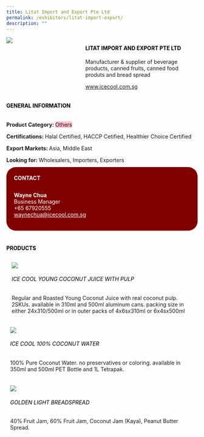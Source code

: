 ```yaml
---
title: Litat Import and Export Pte Ltd
permalink: /exhibitors/litat-import-export/
description: ""
---
```

<head>
	<div class="flex-paragraph">
		<!--hi there! this is a comment and will provide you with instructional guides-->
		<!--insert booth number here!-->
		<p style="text-transform: uppercase"></p></div>
			<div class="flex-container" style="display: flex; flex-wrap: wrap;">
				<!--insert DOWNLOAD link of company logo between the " marks!-->
			<div class="card sgds" style="flex: 1 1 40%; display: block;"><img src="https://drive.google.com/uc?id=1T3q41M1YuKuogQSsUn3w95UpRSTO8G1k&export=download"></div>
	<div class="card-sgds" style="flex: 1 1 58%; display: block; margin-left: 3px">
		<h4 style="text-transform: uppercase; color: black;"><!--insert the exhibitor's name between the <b> tags here--><b>Litat Import and Export Pte Ltd</b></h4><!--insert the exhibitor's description between the <p> tags here-->
		<p>Manufacturer & supplier of beverage products, canned fruits, canned food produts and bread spread</p>
		<!--insert the exhibitor's website link, making sure there is "https:// www." present please. make sure the entire https link goes in between the " marks-->
		<p><a href="https://www.icecool.com.sg" target="_blank"><!--insert the www website link here (no need for https)-->www.icecool.com.sg</a></p>
	</div>
</div>
</head>

<body>
	<h4 style="text-transform: uppercase; color: black;"><b>General Information</b></h4>
		<div class="flex-container" style="display: flex; flex-wrap: wrap;">
			<div class="card sgds" style="flex: 1 1 65%; display: block; align-self: stretch">
			<div class="flex-paragraph">
			<p><b>Product Category: </b><span style=" background-color: pink; border-radius: 10 px;"><!--insert the exhibitor's pdt cat between the <p> tags here-->Others</span></p><p><b>Certifications: </b><!--insert all the exhibitor's certifications between the </b> and </p> here-->Halal Certified, HACCP Cetified,  Healthier Choice Certified</p>
			<p><b>Export Markets: </b><!--insert all the exhibitor's export markets between the </b> and </p> here-->Asia, Middle East</p>
			<p style="margin-bottom: 10px;"><b>Looking for: </b><!--insert all the exhibitor's potential business partners between the </b> and </p> here-->Wholesalers, Importers, Exporters</p>
			</div>
		</div>
		<div class="card sgds" style="flex: 1 1 35%; padding: 10px; display: block; background-color: maroon; border-radius: 25px; align-self: center;">
		<h4 style="color: white; margin-top: 10px; margin-left: 10px;">CONTACT</h4>
		<div class="flex-paragraph">
			<!--replace with exhibitor's: -->
			<p style="padding: 10px; color: white;"><b><!-- POC name-->Wayne Chua</b><br><!-- designation-->Business Manager<br><!--contact number-->+65 67920555<br><!-- for linking purposes, insert their email after "mailto:"...--><a href="mailto:waynechua@icecool.com.sg" style="color: white;"><!--...and also include the display email before </a> here-->waynechua@icecool.com.sg</a></p>
		</div>
			</div>
		</div>
	<br>
		<h4 style="text-transform: uppercase; color: black;"><b>products</b></h4>
<div style="display: flex; flex-wrap: wrap;">
  <div class="card sgds" style="flex: 1 1 47%; margin: 10px; display: block;"><!--insert the exhibitor's DOWNLOAD image for product between the " marks here-->
	<div class="flex-image" style="display: block;"><img src="https://drive.google.com/uc?id=1uRyDK_3WykJ_oClC7Vkyj3IBEB4egh27&export=download"></div>
	<div class="flex-paragraph">
		<h6 style="text-transform: uppercase; color: black;"><!--insert product name before </h6> and product description after <p>-->Ice Cool Young Coconut Juice with Pulp</h6>
		<p>Regular and Roasted Young Coconut Juice with real coconut pulp. 2SKUs. available in 310ml and 500ml aluminum cans. packing size in either 24x310/500ml or in outer packs of 4x6sx310ml or 6x4sx500ml</p></div>
	</div>
		<div class="card sgds" style="flex: 1 1 47%; margin: 10px; display: block;">
		<div class="flex-image" style="display: block;"><img src="https://drive.google.com/uc?id=1W3MbeeRMCQ635cLJEdvRUHL9jaca9kdL&export=download"></div>
	<div class="flex-paragraph">
		<h6 style="text-transform: uppercase; color: black;">  
Ice Cool 100% Coconut Water</h6>
		<p>100% Pure Coconut Water. no preservatives or coloring. available in 350ml and 500ml PET Bottle and 1L Tetrapak.
</p></div>
	</div>
		<div class="card sgds" style="flex: 1 1 47%; margin: 10px; display: block;">
		<div class="flex-image" style="display: block;"><img src="https://drive.google.com/uc?id=1Qs69G-ph1Mfv3tvzJi2vcFF43ISGfhhK&export=download"></div>
	<div class="flex-paragraph">
		<h6 style="text-transform: uppercase; color: black;">Golden Light Breadspread</h6>
		<p>40% Fruit Jam, 60% Fruit Jam, Coconut Jam (Kaya), Peanut Butter Spread.</p></div>
		</div>
	</div>
</body>